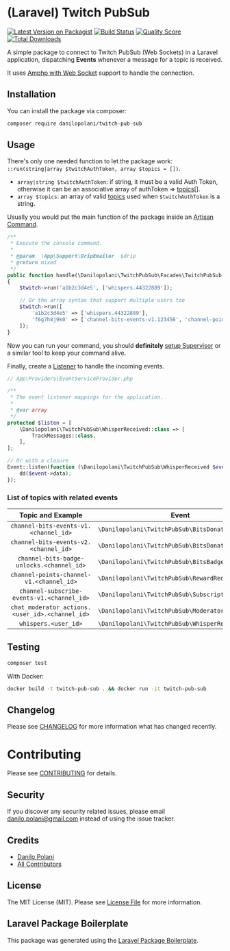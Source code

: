 # (Laravel) Twitch PubSub

[![Latest Version on Packagist](https://img.shields.io/packagist/v/danilopolani/twitch-pub-sub.svg?style=flat-square)](https://packagist.org/packages/danilopolani/twitch-pub-sub)
[![Build Status](https://img.shields.io/travis/danilopolani/twitch-pub-sub/master.svg?style=flat-square)](https://travis-ci.org/danilopolani/twitch-pub-sub)
[![Quality Score](https://img.shields.io/scrutinizer/g/danilopolani/twitch-pub-sub.svg?style=flat-square)](https://scrutinizer-ci.com/g/danilopolani/twitch-pub-sub)
[![Total Downloads](https://img.shields.io/packagist/dt/danilopolani/twitch-pub-sub.svg?style=flat-square)](https://packagist.org/packages/danilopolani/twitch-pub-sub)

A simple package to connect to Twitch PubSub (Web Sockets) in a Laravel application, dispatching **Events** whenever a message for a topic is received.  

It uses [Amphp with Web Socket](https://amphp.org/websocket-client/) support to handle the connection.

## Installation

You can install the package via composer:

```bash
composer require danilopolani/twitch-pub-sub
```

## Usage

There's only one needed function to let the package work: `::run(string|array $twitchAuthToken, array $topics = [])`.

- `array|string $twitchAuthToken`: if string, it must be a valid Auth Token, otherwise it can be an associative array of authToken => [topics](https://dev.twitch.tv/docs/pubsub#topics)[].
- `array $topics`: an array of valid [topics](https://dev.twitch.tv/docs/pubsub#topics) used when `$twitchAuthToken` is a string.

Usually you would put the main function of the package inside an [Artisan Command](https://laravel.com/docs/8.x/artisan#writing-commands).

``` php
/**
 * Execute the console command.
 *
 * @param  \App\Support\DripEmailer  $drip
 * @return mixed
 */
public function handle(\Danilopolani\TwitchPubSub\Facades\TwitchPubSub $twitch)
{
    $twitch->run('a1b2c3d4e5', ['whispers.44322889']);

    // Or the array syntax that support multiple users too
    $twitch->run([
        'a1b2c3d4e5' => ['whispers.44322889'],
        'f6g7h8j9k0' => ['channel-bits-events-v1.123456', 'channel-points-channel-v1.123456'],
    ]);
}
```

Now you can run your command, you should **definitely** [setup Supervisor](https://laravel.com/docs/8.x/queues#supervisor-configuration) or a similar tool to keep your command alive.

Finally, create a [Listener](https://laravel.com/docs/8.x/events#defining-listeners) to handle the incoming events.

```php
// App\Providers\EventServiceProvider.php

/**
 * The event listener mappings for the application.
 *
 * @var array
 */
protected $listen = [
    \Danilopolani\TwitchPubSub\WhisperReceived::class => [
        TrackMessages::class,
    ],
];

// Or with a closure
Event::listen(function (\Danilopolani\TwitchPubSub\WhisperReceived $event) {
    dd($event->data);
});

```

### List of topics with related events

|               Topic and Example                 | Event                                             |
|:-----------------------------------------------:|---------------------------------------------------|
| `channel-bits-events-v1.<channel_id>`           | `\Danilopolani\TwitchPubSub\BitsDonated`          |
| `channel-bits-events-v2.<channel_id>`           | `\Danilopolani\TwitchPubSub\BitsDonated`          |
| `channel-bits-badge-unlocks.<channel_id>`       | `\Danilopolani\TwitchPubSub\BitsBadgeUnlocked`    |
| `channel-points-channel-v1.<channel_id>`        | `\Danilopolani\TwitchPubSub\RewardRedeemed`       |
| `channel-subscribe-events-v1.<channel_id>`      | `\Danilopolani\TwitchPubSub\SubscriptionReceived` |
| `chat_moderator_actions.<user_id>.<channel_id>` | `\Danilopolani\TwitchPubSub\ModeratorActionSent`  |
| `whispers.<user_id>`                            | `\Danilopolani\TwitchPubSub\WhisperReceived`      |

## Testing

``` bash
composer test
```

With Docker:

```bash
docker build -t twitch-pub-sub . && docker run -it twitch-pub-sub
```

## Changelog

Please see [CHANGELOG](CHANGELOG.md) for more information what has changed recently.

# Contributing

Please see [CONTRIBUTING](CONTRIBUTING.md) for details.

## Security

If you discover any security related issues, please email danilo.polani@gmail.com instead of using the issue tracker.

## Credits

- [Danilo Polani](https://github.com/danilopolani)
- [All Contributors](../../contributors)

## License

The MIT License (MIT). Please see [License File](LICENSE.md) for more information.

## Laravel Package Boilerplate

This package was generated using the [Laravel Package Boilerplate](https://laravelpackageboilerplate.com).
